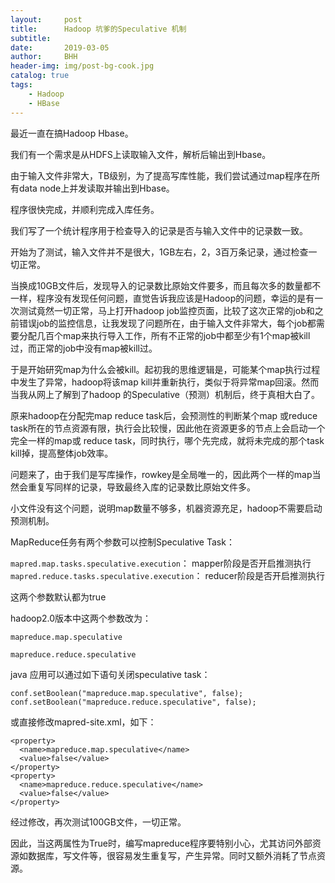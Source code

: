 ```yaml
---
layout:     post
title:      Hadoop 坑爹的Speculative 机制
subtitle:   
date:       2019-03-05
author:     BHH
header-img: img/post-bg-cook.jpg
catalog: true
tags:
    - Hadoop
    - HBase
---
```


最近一直在搞Hadoop Hbase。

我们有一个需求是从HDFS上读取输入文件，解析后输出到Hbase。

由于输入文件非常大，TB级别，为了提高写库性能，我们尝试通过map程序在所有data node上并发读取并输出到Hbase。

程序很快完成，并顺利完成入库任务。

我们写了一个统计程序用于检查导入的记录是否与输入文件中的记录数一致。

开始为了测试，输入文件并不是很大，1GB左右，2，3百万条记录，通过检查一切正常。

当换成10GB文件后，发现导入的记录数比原始文件要多，而且每次多的数量都不一样，程序没有发现任何问题，直觉告诉我应该是Hadoop的问题，幸运的是有一次测试竟然一切正常，马上打开hadoop job监控页面，比较了这次正常的job和之前错误job的监控信息，让我发现了问题所在，由于输入文件非常大，每个job都需要分配几百个map来执行导入工作，所有不正常的job中都至少有1个map被kill过，而正常的job中没有map被kill过。



于是开始研究map为什么会被kill。起初我的思维逻辑是，可能某个map执行过程中发生了异常，hadoop将该map kill并重新执行，类似于将异常map回滚。然而当我从网上了解到了hadoop 的Speculative（预测）机制后，终于真相大白了。

原来hadoop在分配完map reduce task后，会预测性的判断某个map 或reduce task所在的节点资源有限，执行会比较慢，因此他在资源更多的节点上会启动一个完全一样的map或 reduce task，同时执行，哪个先完成，就将未完成的那个task kill掉，提高整体job效率。

问题来了，由于我们是写库操作，rowkey是全局唯一的，因此两个一样的map当然会重复写同样的记录，导致最终入库的记录数比原始文件多。

小文件没有这个问题，说明map数量不够多，机器资源充足，hadoop不需要启动预测机制。



MapReduce任务有两个参数可以控制Speculative Task：

`mapred.map.tasks.speculative.execution`： mapper阶段是否开启推测执行
`mapred.reduce.tasks.speculative.execution`： reducer阶段是否开启推测执行

这两个参数默认都为true

hadoop2.0版本中这两个参数改为：

`mapreduce.map.speculative`

`mapreduce.reduce.speculative`


java 应用可以通过如下语句关闭speculative task：

`conf.setBoolean("mapreduce.map.speculative", false);`
`conf.setBoolean("mapreduce.reduce.speculative", false);`

或直接修改mapred-site.xml，如下：
```
<property>
  <name>mapreduce.map.speculative</name>
  <value>false</value>
</property>
<property>
  <name>mapreduce.reduce.speculative</name>
  <value>false</value>
</property>
```

经过修改，再次测试100GB文件，一切正常。



因此，当这两属性为True时，编写mapreduce程序要特别小心，尤其访问外部资源如数据库，写文件等，很容易发生重复写，产生异常。同时又额外消耗了节点资源。
